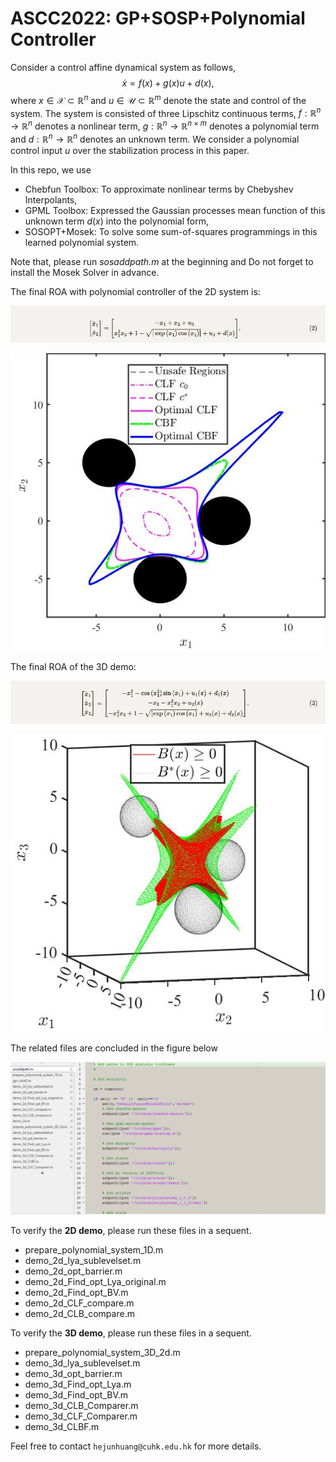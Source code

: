 # ASCC2022: GP+SOSP+Polynomial Controller
Consider a control affine dynamical system as follows,
$$
\dot{x} = f(x)+g(x)u+d(x),
$$
where $x \in \mathcal{X} \subset \mathbb{R}^{n}$ and $u \in \mathcal{U} \subset \mathbb{R}^{m}$ denote the state and control of the system. The system is consisted of three Lipschitz continuous terms, $f:\mathbb{R}^{n}\rightarrow \mathbb{R}^{n}$ denotes a nonlinear term, $g:\mathbb{R}^{n}\rightarrow \mathbb{R}^{n\times m}$ denotes a polynomial term and $d:\mathbb{R}^{n}\rightarrow \mathbb{R}^{n}$ denotes an unknown term. We consider a polynomial control input $u$ over the stabilization process in this paper.

In this repo, we use

- Chebfun Toolbox: To approximate nonlinear terms by Chebyshev Interpolants,
- GPML Toolbox: Expressed the Gaussian processes mean function of this unknown term $d(x)$ into the polynomial form,
- SOSOPT+Mosek: To solve some sum-of-squares programmings in this learned polynomial system.

Note that, please run *sosaddpath.m* at the beginning and Do not forget to install the Mosek Solver in advance.

The final ROA with polynomial controller of the 2D system is:

![](figure/Formula2.PNG)


![](./figure/demo_2D.jpg)

The final ROA of the 3D demo:

![](./figure/Formula3.PNG)

![](./figure/demo_3D.jpg)

The related files are concluded in the figure below

![](./figure/Content.PNG)

To verify the **2D demo**, please  run these files in a sequent.

- prepare_polynomial_system_1D.m
- demo_2d_lya_sublevelset.m
- demo_2d_opt_barrier.m
- demo_2d_Find_opt_Lya_original.m
- demo_2d_Find_opt_BV.m
- demo_2d_CLF_compare.m
- demo_2d_CLB_compare.m

To verify the **3D demo**, please  run these files in a sequent.

- prepare_polynomial_system_3D_2d.m
- demo_3d_lya_sublevelset.m
- demo_3d_opt_barrier.m
- demo_3d_Find_opt_Lya.m
- demo_3d_Find_opt_BV.m
- demo_3d_CLB_Comparer.m
- demo_3d_CLF_Comparer.m
- demo_3d_CLBF.m

Feel free to contact `hejunhuang@cuhk.edu.hk` for more details.
